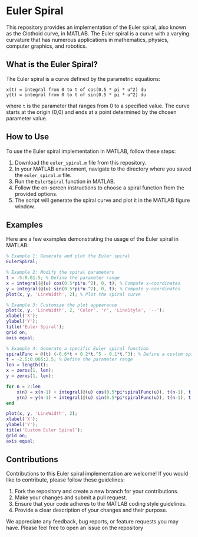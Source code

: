 # Euler Spiral

This repository provides an implementation of the Euler spiral, also known as the Clothoid curve, in MATLAB. The Euler spiral is a curve with a varying curvature that has numerous applications in mathematics, physics, computer graphics, and robotics.

## What is the Euler Spiral?

The Euler spiral is a curve defined by the parametric equations:

```
x(t) = integral from 0 to t of cos(0.5 * pi * u^2) du
y(t) = integral from 0 to t of sin(0.5 * pi * u^2) du
```

where `t` is the parameter that ranges from 0 to a specified value. The curve starts at the origin (0,0) and ends at a point determined by the chosen parameter value.

## How to Use

To use the Euler spiral implementation in MATLAB, follow these steps:

1. Download the `euler_spiral.m` file from this repository.
2. In your MATLAB environment, navigate to the directory where you saved the `euler_spiral.m` file.
3. Run the `EulerSpiral` function in MATLAB.
4. Follow the on-screen instructions to choose a spiral function from the provided options.
5. The script will generate the spiral curve and plot it in the MATLAB figure window.

## Examples

Here are a few examples demonstrating the usage of the Euler spiral in MATLAB:

```matlab
% Example 1: Generate and plot the Euler spiral
EulerSpiral;

% Example 2: Modify the spiral parameters
t = -5:0.01:5; % Define the parameter range
x = integral(@(u) cos(0.5*pi*u.^2), 0, t); % Compute x-coordinates
y = integral(@(u) sin(0.5*pi*u.^2), 0, t); % Compute y-coordinates
plot(x, y, 'LineWidth', 2); % Plot the spiral curve

% Example 3: Customize the plot appearance
plot(x, y, 'LineWidth', 2, 'Color', 'r', 'LineStyle', '--');
xlabel('X');
ylabel('Y');
title('Euler Spiral');
grid on;
axis equal;

% Example 4: Generate a specific Euler spiral function
spiralFunc = @(t) (-0.6*t + 0.2*t.^5 - 0.1*t.^3); % Define a custom spiral function
t = -2.5:0.005:2.5; % Define the parameter range
len = length(t);
x = zeros(1, len);
y = zeros(1, len);

for n = 2:len
    x(n) = x(n-1) + integral(@(u) cos(0.5*pi*spiralFunc(u)), t(n-1), t(n));
    y(n) = y(n-1) + integral(@(u) sin(0.5*pi*spiralFunc(u)), t(n-1), t(n));
end

plot(x, y, 'LineWidth', 2);
xlabel('X');
ylabel('Y');
title('Custom Euler Spiral');
grid on;
axis equal;
```

## Contributions

Contributions to this Euler spiral implementation are welcome! If you would like to contribute, please follow these guidelines:

1. Fork the repository and create a new branch for your contributions.
2. Make your changes and submit a pull request.
3. Ensure that your code adheres to the MATLAB coding style guidelines.
4. Provide a clear description of your changes and their purpose.

We appreciate any feedback, bug reports, or feature requests you may have. Please feel free to open an issue on the repository
